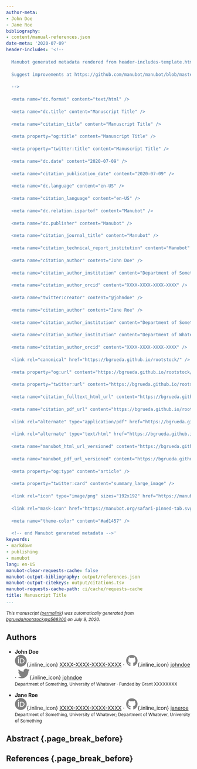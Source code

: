 ```yaml
---
author-meta:
- John Doe
- Jane Roe
bibliography:
- content/manual-references.json
date-meta: '2020-07-09'
header-includes: '<!--

  Manubot generated metadata rendered from header-includes-template.html.

  Suggest improvements at https://github.com/manubot/manubot/blob/master/manubot/process/header-includes-template.html

  -->

  <meta name="dc.format" content="text/html" />

  <meta name="dc.title" content="Manuscript Title" />

  <meta name="citation_title" content="Manuscript Title" />

  <meta property="og:title" content="Manuscript Title" />

  <meta property="twitter:title" content="Manuscript Title" />

  <meta name="dc.date" content="2020-07-09" />

  <meta name="citation_publication_date" content="2020-07-09" />

  <meta name="dc.language" content="en-US" />

  <meta name="citation_language" content="en-US" />

  <meta name="dc.relation.ispartof" content="Manubot" />

  <meta name="dc.publisher" content="Manubot" />

  <meta name="citation_journal_title" content="Manubot" />

  <meta name="citation_technical_report_institution" content="Manubot" />

  <meta name="citation_author" content="John Doe" />

  <meta name="citation_author_institution" content="Department of Something, University of Whatever" />

  <meta name="citation_author_orcid" content="XXXX-XXXX-XXXX-XXXX" />

  <meta name="twitter:creator" content="@johndoe" />

  <meta name="citation_author" content="Jane Roe" />

  <meta name="citation_author_institution" content="Department of Something, University of Whatever" />

  <meta name="citation_author_institution" content="Department of Whatever, University of Something" />

  <meta name="citation_author_orcid" content="XXXX-XXXX-XXXX-XXXX" />

  <link rel="canonical" href="https://bgrueda.github.io/rootstock/" />

  <meta property="og:url" content="https://bgrueda.github.io/rootstock/" />

  <meta property="twitter:url" content="https://bgrueda.github.io/rootstock/" />

  <meta name="citation_fulltext_html_url" content="https://bgrueda.github.io/rootstock/" />

  <meta name="citation_pdf_url" content="https://bgrueda.github.io/rootstock/manuscript.pdf" />

  <link rel="alternate" type="application/pdf" href="https://bgrueda.github.io/rootstock/manuscript.pdf" />

  <link rel="alternate" type="text/html" href="https://bgrueda.github.io/rootstock/v/a568300258b5860d148f563761f84c82308b6440/" />

  <meta name="manubot_html_url_versioned" content="https://bgrueda.github.io/rootstock/v/a568300258b5860d148f563761f84c82308b6440/" />

  <meta name="manubot_pdf_url_versioned" content="https://bgrueda.github.io/rootstock/v/a568300258b5860d148f563761f84c82308b6440/manuscript.pdf" />

  <meta property="og:type" content="article" />

  <meta property="twitter:card" content="summary_large_image" />

  <link rel="icon" type="image/png" sizes="192x192" href="https://manubot.org/favicon-192x192.png" />

  <link rel="mask-icon" href="https://manubot.org/safari-pinned-tab.svg" color="#ad1457" />

  <meta name="theme-color" content="#ad1457" />

  <!-- end Manubot generated metadata -->'
keywords:
- markdown
- publishing
- manubot
lang: en-US
manubot-clear-requests-cache: false
manubot-output-bibliography: output/references.json
manubot-output-citekeys: output/citations.tsv
manubot-requests-cache-path: ci/cache/requests-cache
title: Manuscript Title
...
```







<small><em>
This manuscript
([permalink](https://bgrueda.github.io/rootstock/v/a568300258b5860d148f563761f84c82308b6440/))
was automatically generated
from [bgrueda/rootstock@a568300](https://github.com/bgrueda/rootstock/tree/a568300258b5860d148f563761f84c82308b6440)
on July 9, 2020.
</em></small>

## Authors



+ **John Doe**<br>
    ![ORCID icon](images/orcid.svg){.inline_icon}
    [XXXX-XXXX-XXXX-XXXX](https://orcid.org/XXXX-XXXX-XXXX-XXXX)
    · ![GitHub icon](images/github.svg){.inline_icon}
    [johndoe](https://github.com/johndoe)
    · ![Twitter icon](images/twitter.svg){.inline_icon}
    [johndoe](https://twitter.com/johndoe)<br>
  <small>
     Department of Something, University of Whatever
     · Funded by Grant XXXXXXXX
  </small>

+ **Jane Roe**<br>
    ![ORCID icon](images/orcid.svg){.inline_icon}
    [XXXX-XXXX-XXXX-XXXX](https://orcid.org/XXXX-XXXX-XXXX-XXXX)
    · ![GitHub icon](images/github.svg){.inline_icon}
    [janeroe](https://github.com/janeroe)<br>
  <small>
     Department of Something, University of Whatever; Department of Whatever, University of Something
  </small>



## Abstract {.page_break_before}




## References {.page_break_before}

<!-- Explicitly insert bibliography here -->
<div id="refs"></div>
